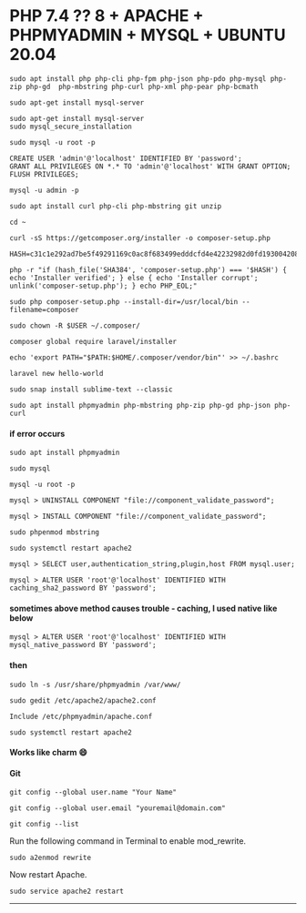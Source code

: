 PHP 7.4 ?? 8 + APACHE + PHPMYADMIN + MYSQL + UBUNTU 20.04
=====================================================

```
sudo apt install php php-cli php-fpm php-json php-pdo php-mysql php-zip php-gd  php-mbstring php-curl php-xml php-pear php-bcmath

sudo apt-get install mysql-server

sudo apt-get install mysql-server
sudo mysql_secure_installation

sudo mysql -u root -p

CREATE USER 'admin'@'localhost' IDENTIFIED BY 'password';
GRANT ALL PRIVILEGES ON *.* TO 'admin'@'localhost' WITH GRANT OPTION;
FLUSH PRIVILEGES;

mysql -u admin -p

sudo apt install curl php-cli php-mbstring git unzip

cd ~

curl -sS https://getcomposer.org/installer -o composer-setup.php

HASH=c31c1e292ad7be5f49291169c0ac8f683499edddcfd4e42232982d0fd193004208a58ff6f353fde0012d35fdd72bc394

php -r "if (hash_file('SHA384', 'composer-setup.php') === '$HASH') { echo 'Installer verified'; } else { echo 'Installer corrupt'; unlink('composer-setup.php'); } echo PHP_EOL;"

sudo php composer-setup.php --install-dir=/usr/local/bin --filename=composer

sudo chown -R $USER ~/.composer/

composer global require laravel/installer

echo 'export PATH="$PATH:$HOME/.composer/vendor/bin"' >> ~/.bashrc

laravel new hello-world

sudo snap install sublime-text --classic

sudo apt install phpmyadmin php-mbstring php-zip php-gd php-json php-curl

```

#### if error occurs

```
sudo apt install phpmyadmin

sudo mysql

mysql -u root -p

mysql > UNINSTALL COMPONENT "file://component_validate_password";

mysql > INSTALL COMPONENT "file://component_validate_password";

sudo phpenmod mbstring

sudo systemctl restart apache2

mysql > SELECT user,authentication_string,plugin,host FROM mysql.user;

mysql > ALTER USER 'root'@'localhost' IDENTIFIED WITH caching_sha2_password BY 'password';
```

#### sometimes above method causes trouble - caching, I used native like below
```
mysql > ALTER USER 'root'@'localhost' IDENTIFIED WITH mysql_native_password BY 'password';

```
#### then

```
sudo ln -s /usr/share/phpmyadmin /var/www/

sudo gedit /etc/apache2/apache2.conf

Include /etc/phpmyadmin/apache.conf

sudo systemctl restart apache2
```

#### Works like charm :smile:

#### Git
```
git config --global user.name "Your Name"

git config --global user.email "youremail@domain.com"

git config --list
```



Run the following command in Terminal to enable mod_rewrite.

`sudo a2enmod rewrite`

Now restart Apache.

`sudo service apache2 restart`

-------------------------------------
